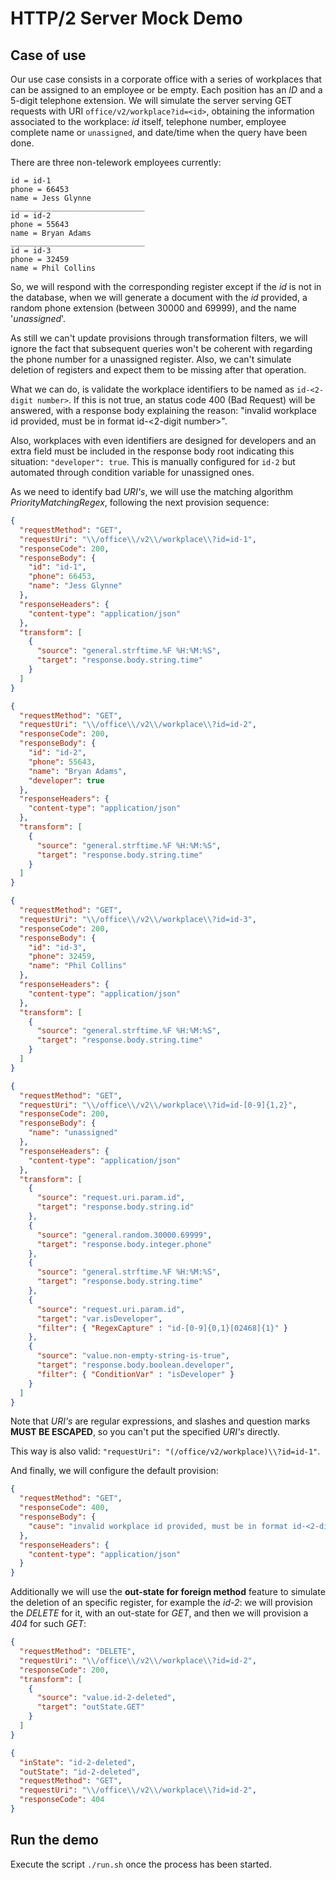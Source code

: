 # HTTP/2 Server Mock Demo

## Case of use

Our use case consists in a corporate office with a series of workplaces that can be assigned to an employee or be empty. Each position has an *ID* and a 5-digit telephone extension.
We will simulate the server serving GET requests with URI `office/v2/workplace?id=<id>`, obtaining the information associated to the workplace: *id* itself, telephone number, employee complete name or `unassigned`, and date/time when the query have been done.

There are three non-telework employees currently:

```{
id = id-1
phone = 66453
name = Jess Glynne
______________________________
id = id-2
phone = 55643
name = Bryan Adams
______________________________
id = id-3
phone = 32459
name = Phil Collins
```

So, we will respond with the corresponding register except if the *id* is not in the database, when we will generate a document with the *id* provided, a random phone extension (between 30000 and 69999), and the name '*unassigned*'.

As still we can't update provisions through transformation filters, we will ignore the fact that subsequent queries won't be coherent with regarding the phone number for a unassigned register. Also, we can't simulate deletion of registers and expect them to be missing after that operation.

What we can do, is validate the workplace identifiers to be named as `id-<2-digit number>`. If this is not true, an status code 400 (Bad Request) will be answered, with a response body explaining the reason: "invalid workplace id provided, must be in format id-<2-digit number>".

Also, workplaces with even identifiers are designed for developers and an extra field must be included in the response body root indicating this situation: `"developer": true`. This is manually configured for `id-2` but automated through condition variable for unassigned ones.

As we need to identify bad *URI's*, we will use the matching algorithm *PriorityMatchingRegex*, following the next provision sequence:

```json
{
  "requestMethod": "GET",
  "requestUri": "\\/office\\/v2\\/workplace\\?id=id-1",
  "responseCode": 200,
  "responseBody": {
    "id": "id-1",
    "phone": 66453,
    "name": "Jess Glynne"
  },
  "responseHeaders": {
    "content-type": "application/json"
  },
  "transform": [
    {
      "source": "general.strftime.%F %H:%M:%S",
      "target": "response.body.string.time"
    }
  ]
}
```

```json
{
  "requestMethod": "GET",
  "requestUri": "\\/office\\/v2\\/workplace\\?id=id-2",
  "responseCode": 200,
  "responseBody": {
    "id": "id-2",
    "phone": 55643,
    "name": "Bryan Adams",
    "developer": true
  },
  "responseHeaders": {
    "content-type": "application/json"
  },
  "transform": [
    {
      "source": "general.strftime.%F %H:%M:%S",
      "target": "response.body.string.time"
    }
  ]
}
```

```json
{
  "requestMethod": "GET",
  "requestUri": "\\/office\\/v2\\/workplace\\?id=id-3",
  "responseCode": 200,
  "responseBody": {
    "id": "id-3",
    "phone": 32459,
    "name": "Phil Collins"
  },
  "responseHeaders": {
    "content-type": "application/json"
  },
  "transform": [
    {
      "source": "general.strftime.%F %H:%M:%S",
      "target": "response.body.string.time"
    }
  ]
}
```

```json
{
  "requestMethod": "GET",
  "requestUri": "\\/office\\/v2\\/workplace\\?id=id-[0-9]{1,2}",
  "responseCode": 200,
  "responseBody": {
    "name": "unassigned"
  },
  "responseHeaders": {
    "content-type": "application/json"
  },
  "transform": [
    {
      "source": "request.uri.param.id",
      "target": "response.body.string.id"
    },
    {
      "source": "general.random.30000.69999",
      "target": "response.body.integer.phone"
    },
    {
      "source": "general.strftime.%F %H:%M:%S",
      "target": "response.body.string.time"
    },
    {
      "source": "request.uri.param.id",
      "target": "var.isDeveloper",
      "filter": { "RegexCapture" : "id-[0-9]{0,1}[02468]{1}" }
    },
    {
      "source": "value.non-empty-string-is-true",
      "target": "response.body.boolean.developer",
      "filter": { "ConditionVar" : "isDeveloper" }
    }
  ]
}
```

Note that *URI's* are regular expressions, and slashes and question marks **MUST BE ESCAPED**, so you can't put the specified *URI's* directly.

This way is also valid: `"requestUri": "(/office/v2/workplace)\\?id=id-1"`.

And finally, we will configure the default provision:

```json
{
  "requestMethod": "GET",
  "responseCode": 400,
  "responseBody": {
    "cause": "invalid workplace id provided, must be in format id-<2-digit number>"
  },
  "responseHeaders": {
    "content-type": "application/json"
  }
}
```



Additionally we will use the **out-state for foreign method** feature to simulate the deletion of an specific register, for example the *id-2*: we will provision the *DELETE* for it, with an out-state for *GET*, and then we will provision a *404* for such *GET*:

```json
{
  "requestMethod": "DELETE",
  "requestUri": "\\/office\\/v2\\/workplace\\?id=id-2",
  "responseCode": 200,
  "transform": [
    {
      "source": "value.id-2-deleted",
      "target": "outState.GET"
    }
  ]
}
```

```json
{
  "inState": "id-2-deleted",
  "outState": "id-2-deleted",
  "requestMethod": "GET",
  "requestUri": "\\/office\\/v2\\/workplace\\?id=id-2",
  "responseCode": 404
}
```

## Run the demo

Execute the script `./run.sh` once the process has been started.


